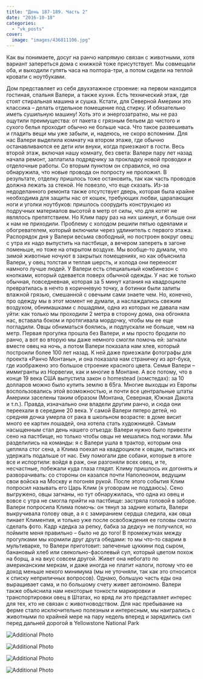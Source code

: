 ```yaml
---
title: "День 187-189. Часть 2"
date: "2016-10-18"
categories: 
  - "vk_posts"
cover:
  image: "images/436811106.jpg"
---
```


Как вы понимаете, досуг на ранчо напрямую связан с животными, хотя вариант запереться дома с книжкой тоже присутствует. Мы совмещали оба, и выходили гулять часа на полтора-три, а потом сидели на теплой кровати с ноутбуками.

<!--more-->

Дом представляет из себя двухэтажное строение: на первом находится гостиная, спальня Валери, а также кухня. Есть технический этаж, где стоят стиральная машина и сушка. Кстати, для Северной Америки это классика – делать отдельное помещение под стирку. И обязательно иметь сушильную машину! Хоть это и энергозатратно, мы не раз ощутили преимущества: от пакета с грязным бельем до чистого и сухого белья проходит обычно не больше часа. Что такое развешивать и гладить вещи мы уже забыли, и, надеюсь, не скоро вспомним. Для нас Валери выделила комнату на втором этаже, где обычно останавливаются ее дети или внуки, когда приезжают в гости. Весь второй этаж, включая нашу комнату, без света: Валери пару лет назад начала ремонт, заплатила подрядчику за прокладку новой проводки и отделочные работы. Со вторым пунктом он справился, но она обнаружила, что новые провода он попросту не проложил. В результате, отделку пришлось тоже остановить, так как часть проводов должна лежать за стеной. Не повезло, что еще сказать. Из-за недоделанного ремонта также отсутствует дверь, которая была крайне необходима для защиты нас от кошек, требующих любви, царапающих ноги и уголки ноутбуков: пришлось соорудить конструкцию из подручных материалов высотой в метр от силы, что для котят не являлось препятствием. Но Клим пару раз на них шикнул, и больше они к нам не приходили. Проблему с холодом решили пятью одеялами и обогревателем, который включили через удлинитель с первого этажа. Распорядок дня у Валери весьма свободный, но построен вокруг овец: с утра их надо выпустить на пастбище, а вечером запереть в загоне поменьше, но тоже на открытом воздухе. Мы вообще-то думали, что зимой животные ночуют в закрытых помещениях, но как объяснила Валери, у овец толстая и теплая шерсть, и холода они переносят намного лучше людей. У Валери есть специальный комбинезон с кнопками, который одевается поверх обычной одежды. У нас же только обычная, повседневная, которая за 5 минут катания на квадроцикле превратилась в нечто в коричневую точку, а ботинки были залиты влажной грязью, смешанной с овечьим сами знаете чем. Но, конечно, про одежду мы в этот момент не думали, а наслаждались свежим воздухом, обнимашками с лошадями, одна из которых не давала нам уйти: как только мы проходили 2 метра в сторону дома, она обгоняла нас, вставала боком и протягивала мордочку, чтобы мы ее еще погладили. Овцы обниматься боялись, и подпускали не больше, чем на метр. Первая прогулка прошла без Валери, и мы просто бродили по ранчо, а вот во вторую мы даже немного смогли помочь ей: загнали вместе овец на ночь, а потом Валери показала нам хлев, который построили более 100 лет назад. К ней даже приезжали фотографы для проекта «Ранчо Монтаны», и она показала нам страничку из арт-бука, где изображено это большое строение красного цвета. Семья Валери – иммигранты из Норвегии, как и многие в Монтане. А все потому, что в конце 19 века США выпустила закон о homestead (хомстедах): за 10 долларов можно было купить землю в 65га. Многие выходцы из Европы воспользовались этой возможностью, и почти все центральные штаты Америки заселены таким образом (Монтана, Северная, Южная Дакота и т.п.). Правда, изначально они владели другим ранчо, и сюда они переехали в середине 20 века. У самой Валери пятеро детей, но средняя дочка умерла от рака в школьном возрасте: в доме висит много ее картин лошадей, она хотела стать художницей. Самым насыщенным стал день нашего отъезда: Валери нужно было привезти сено на пастбище, но только чтобы овцы не мешались под ногами. Мы разделились на команды: я с Валери ушла в трактор, которым она цепляла стог сена, а Клима поехал на квадроцикле к овцам, пытаясь их удержать подальше от нас. Ему помогали две собаки, которые в итоге все и испортили: войдя в раж, они разгоняли всех овец, и те, несчастные, побежали куда глаза глядят. Климу пришлось их догонять и разворачивать: со стороны он казался почти Наполеоном, ведущим свои войска на Москву и погоняя рукой. После этого события Клим попросил называть его Царь Клим (я уговорам не поддаюсь). Сено выгружено, овцы загнаны, но тут обнаружилась, что одна из овец и вовсе с утра не смогла прийти на пастбище: застряла головой в заборе. Валери попросила Клима помочь: он тянул за задние копыта, Валери выкручивала голову овце, а я с замиранием сердца следила, как овца пинает Климентия, и только уже после освобождения ее головы смогла сделать фото. Кадр «дедка за репку, бабка за дедку» не получился, но поймите меня правильно – было не до того! В промежутках между прогулками мы кормили друг друга обедами: то мы что-то сварим в мультиварке, то Валери приготовит: запеченые цуккини под сыром, банановый хлеб или свекольно-фасолевый суп, который цветом похож на борщ, а на вкус совсем другой. Живет она небогато по американским меркам, и даже иногда не платит налоги, потому что ее доход меньше некого минимума (мы не уточняли, так как это относится к списку неприличных вопросов). Однако, большую часть еды она выращивает сама, и по большому счету живет автономно. Валери также объяснила нам некоторые тонкости маркировки и транспортировки овец в Штатах, но вряд ли это представляет интерес для тех, кто не связан с животноводством. Для нас пребывание на ферме стало исключительно полезным и интересным, мы наигрались с животными по крайней мере на пару недель вперед и зарядились сил перед дальней дорогой в Yellowstone National Park

![Additional Photo](https://vodpop.ru/wp-content/uploads/2023/07/436811107.jpg)

![Additional Photo](https://vodpop.ru/wp-content/uploads/2023/07/436811108.jpg)

![Additional Photo](https://vodpop.ru/wp-content/uploads/2023/07/436811109.jpg)

![Additional Photo](https://vodpop.ru/wp-content/uploads/2023/07/436811110.jpg)
